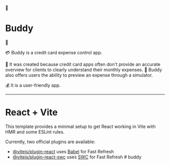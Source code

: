 🤝<h1> Buddy </h1> 🤝

💳 Buddy is a credit card expense control app.

🔮 It was created because credit card apps often don't provide an accurate overview for clients to clearly understand their monthly expenses. 
🫤 Buddy also offers users the ability to preview an expense through a simulator.

💰 It is a user-friendly app.

----------------------------------------

# React + Vite

This template provides a minimal setup to get React working in Vite with HMR and some ESLint rules.

Currently, two official plugins are available:

- [@vitejs/plugin-react](https://github.com/vitejs/vite-plugin-react/blob/main/packages/plugin-react/README.md) uses [Babel](https://babeljs.io/) for Fast Refresh
- [@vitejs/plugin-react-swc](https://github.com/vitejs/vite-plugin-react-swc) uses [SWC](https://swc.rs/) for Fast Refresh
#   b u d d y 
 
 
